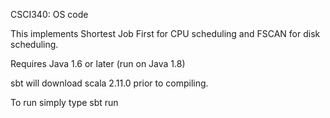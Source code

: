 CSCI340: OS code

This implements Shortest Job First for CPU scheduling and FSCAN for disk scheduling.


Requires Java 1.6 or later (run on Java 1.8)

sbt will download scala 2.11.0 prior to compiling.

To run simply type sbt run 



